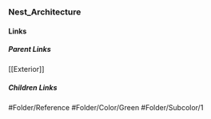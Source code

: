 ### Nest_Architecture
#### Links
##### Parent Links
[[Exterior]]
##### Children Links
#Folder/Reference
#Folder/Color/Green
#Folder/Subcolor/1
